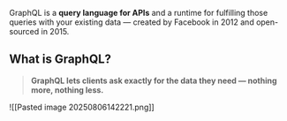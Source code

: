 GraphQL is a **query language for APIs** and a runtime for fulfilling those queries with your existing data — created by Facebook in 2012 and open-sourced in 2015.

## What is GraphQL?

> **GraphQL lets clients ask exactly for the data they need — nothing more, nothing less.**

![[Pasted image 20250806142221.png]]